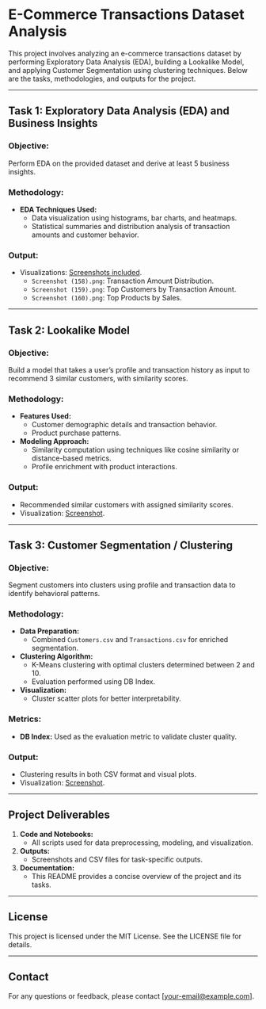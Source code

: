 
# E-Commerce Transactions Dataset Analysis

This project involves analyzing an e-commerce transactions dataset by performing Exploratory Data Analysis (EDA), building a Lookalike Model, and applying Customer Segmentation using clustering techniques. Below are the tasks, methodologies, and outputs for the project.

---

## Task 1: Exploratory Data Analysis (EDA) and Business Insights

### Objective:

Perform EDA on the provided dataset and derive at least 5 business insights.

### Methodology:

- **EDA Techniques Used:**
  - Data visualization using histograms, bar charts, and heatmaps.
  - Statistical summaries and distribution analysis of transaction amounts and customer behavior.

### Output:

- Visualizations: [Screenshots included](./screenshots/task1_outputs).
  - `Screenshot (158).png`: Transaction Amount Distribution.
  - `Screenshot (159).png`: Top Customers by Transaction Amount.
  - `Screenshot (160).png`: Top Products by Sales.

---

## Task 2: Lookalike Model

### Objective:

Build a model that takes a user’s profile and transaction history as input to recommend 3 similar customers, with similarity scores.

### Methodology:

- **Features Used:**
  - Customer demographic details and transaction behavior.
  - Product purchase patterns.
- **Modeling Approach:**
  - Similarity computation using techniques like cosine similarity or distance-based metrics.
  - Profile enrichment with product interactions.

### Output:

- Recommended similar customers with assigned similarity scores.
- Visualization: [Screenshot](./Screenshot(161).png).

---

## Task 3: Customer Segmentation / Clustering

### Objective:

Segment customers into clusters using profile and transaction data to identify behavioral patterns.

### Methodology:

- **Data Preparation:**
  - Combined `Customers.csv` and `Transactions.csv` for enriched segmentation.
- **Clustering Algorithm:**
  - K-Means clustering with optimal clusters determined between 2 and 10.
  - Evaluation performed using DB Index.
- **Visualization:**
  - Cluster scatter plots for better interpretability.

### Metrics:

- **DB Index:** Used as the evaluation metric to validate cluster quality.

### Output:

- Clustering results in both CSV format and visual plots.
- Visualization: [Screenshot](./Screenshot(162).png).

---

## Project Deliverables

1. **Code and Notebooks:**
   - All scripts used for data preprocessing, modeling, and visualization.
2. **Outputs:**
   - Screenshots and CSV files for task-specific outputs.
3. **Documentation:**
   - This README provides a concise overview of the project and its tasks.

---


## License

This project is licensed under the MIT License. See the LICENSE file for details.

---

## Contact

For any questions or feedback, please contact [your-email@example.com].
